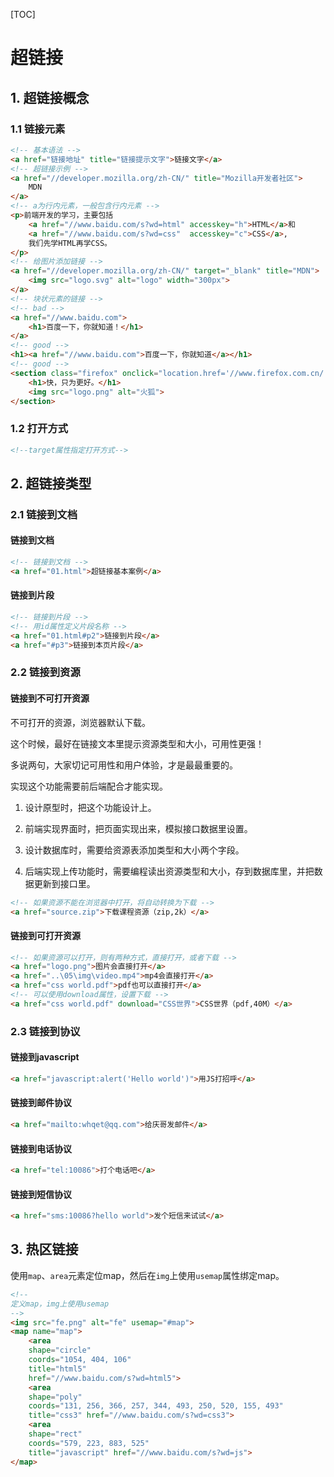 [TOC]

# 超链接

## 1. 超链接概念

### 1.1 链接元素

```html
<!-- 基本语法 -->
<a href="链接地址" title="链接提示文字">链接文字</a>
<!-- 超链接示例 -->
<a href="//developer.mozilla.org/zh-CN/" title="Mozilla开发者社区">
    MDN
</a>
<!-- a为行内元素，一般包含行内元素 -->
<p>前端开发的学习，主要包括
	<a href="//www.baidu.com/s?wd=html" accesskey="h">HTML</a>和
	<a href="//www.baidu.com/s?wd=css"	accesskey="c">CSS</a>,
	我们先学HTML再学CSS。
</p>
<!-- 给图片添加链接 -->
<a href="//developer.mozilla.org/zh-CN/" target="_blank" title="MDN">
	<img src="logo.svg" alt="logo" width="300px">
</a>
<!-- 块状元素的链接 -->
<!-- bad -->
<a href="//www.baidu.com">
	<h1>百度一下，你就知道！</h1>
</a>
<!-- good -->
<h1><a href="//www.baidu.com">百度一下，你就知道</a></h1>
<!-- good -->
<section class="firefox" onclick="location.href='//www.firefox.com.cn/'">
	<h1>快，只为更好。</h1>
	<img src="logo.png" alt="火狐">
</section>
```

### 1.2 打开方式

```html
<!--target属性指定打开方式-->

```

## 2. 超链接类型

### 2.1 链接到文档

#### 链接到文档

```html
<!-- 链接到文档 -->
<a href="01.html">超链接基本案例</a>
```

#### 链接到片段

```html
<!-- 链接到片段 -->
<!-- 用id属性定义片段名称 -->
<a href="01.html#p2">链接到片段</a>
<a href="#p3">链接到本页片段</a>
```

### 2.2 链接到资源

#### 链接到不可打开资源

不可打开的资源，浏览器默认下载。

这个时候，最好在链接文本里提示资源类型和大小，可用性更强！

多说两句，大家切记可用性和用户体验，才是最最重要的。

实现这个功能需要前后端配合才能实现。

1. 设计原型时，把这个功能设计上。

2. 前端实现界面时，把页面实现出来，模拟接口数据里设置。

3. 设计数据库时，需要给资源表添加类型和大小两个字段。

4. 后端实现上传功能时，需要编程读出资源类型和大小，存到数据库里，并把数据更新到接口里。

```html
<!-- 如果资源不能在浏览器中打开，将自动转换为下载 -->
<a href="source.zip">下载课程资源（zip,2k）</a>
```

#### 链接到可打开资源 

```html
<!-- 如果资源可以打开，则有两种方式，直接打开，或者下载 -->
<a href="logo.png">图片会直接打开</a>
<a href="..\05\img\video.mp4">mp4会直接打开</a>
<a href="css world.pdf">pdf也可以直接打开</a>
<!-- 可以使用download属性，设置下载 -->
<a href="css world.pdf" download="CSS世界">CSS世界（pdf,40M）</a>
```

### 2.3 链接到协议

#### 链接到javascript

```html
<a href="javascript:alert('Hello world')">用JS打招呼</a>
```

#### 链接到邮件协议

```html
<a href="mailto:whqet@qq.com">给庆哥发邮件</a>
```

#### 链接到电话协议

```html
<a href="tel:10086">打个电话吧</a>
```

#### 链接到短信协议

```html
<a href="sms:10086?hello world">发个短信来试试</a>
```

## 3. 热区链接

使用`map`、`area`元素定位map，然后在`img`上使用`usemap`属性绑定map。

```html
<!-- 
定义map，img上使用usemap
-->
<img src="fe.png" alt="fe" usemap="#map">
<map name="map">
    <area 
	shape="circle" 
	coords="1054, 404, 106" 
	title="html5" 
	href="//www.baidu.com/s?wd=html5">
    <area 
	shape="poly" 
	coords="131, 256, 366, 257, 344, 493, 250, 520, 155, 493" 
	title="css3" href="//www.baidu.com/s?wd=css3">
    <area 
	shape="rect" 
	coords="579, 223, 883, 525" 
	title="javascript" href="//www.baidu.com/s?wd=js">
</map>
```



